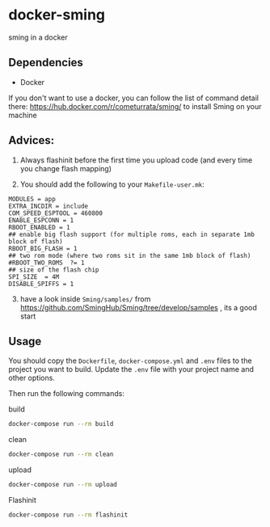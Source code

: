 # docker-sming
sming in a docker

## Dependencies
  - Docker
  
  If you don't want to use a docker, you can follow the list of command detail there: https://hub.docker.com/r/cometurrata/sming/
  to install Sming on your machine

## Advices:

1) Always flashinit before the first time you upload code (and every time you change flash mapping)

2) You should add the following to your `Makefile-user.mk`:
```
MODULES = app
EXTRA_INCDIR = include
COM_SPEED_ESPTOOL = 460800 
ENABLE_ESPCONN = 1
RBOOT_ENABLED = 1
## enable big flash support (for multiple roms, each in separate 1mb block of flash)
RBOOT_BIG_FLASH = 1
## two rom mode (where two roms sit in the same 1mb block of flash)
#RBOOT_TWO_ROMS  ?= 1
## size of the flash chip
SPI_SIZE  = 4M
DISABLE_SPIFFS = 1
```

3) have a look inside `Sming/samples/` from https://github.com/SmingHub/Sming/tree/develop/samples , its a good start

## Usage

You should copy the `Dockerfile`, `docker-compose.yml` and `.env` files to the project you want to build. Update the `.env` file with your project name and other options.

Then run the following commands:

build
```bash
docker-compose run --rm build
```

clean
```bash
docker-compose run --rm clean
```

upload
```bash
docker-compose run --rm upload
```

Flashinit
```bash
docker-compose run --rm flashinit
```

